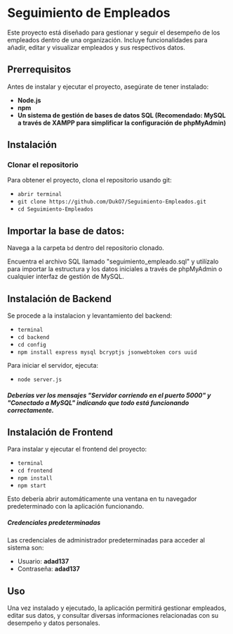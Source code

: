 # Seguimiento de Empleados

Este proyecto está diseñado para gestionar y seguir el desempeño de los empleados dentro de una organización. Incluye funcionalidades para añadir, editar y visualizar empleados y sus respectivos datos.

## Prerrequisitos

Antes de instalar y ejecutar el proyecto, asegúrate de tener instalado:

- **Node.js**
- **npm**
- **Un sistema de gestión de bases de datos SQL (Recomendado: MySQL a través de XAMPP para simplificar la configuración de phpMyAdmin)**

## Instalación

### Clonar el repositorio

Para obtener el proyecto, clona el repositorio usando git:

- `abrir terminal`
- `git clone https://github.com/DukO7/Seguimiento-Empleados.git`
- `cd Seguimiento-Empleados`

## Importar la base de datos:

Navega a la carpeta `bd` dentro del repositorio clonado.

Encuentra el archivo SQL llamado "seguimiento_empleado.sql" y utilízalo para importar la estructura y los datos iniciales a través de phpMyAdmin o cualquier interfaz de gestión de MySQL.


## Instalación de Backend

Se procede a la instalacion y levantamiento del backend:

- `terminal`
- `cd backend`
- `cd config`
- `npm install express mysql bcryptjs jsonwebtoken cors uuid`
  
Para iniciar el servidor, ejecuta:

- `node server.js`


##### Deberías ver los mensajes "Servidor corriendo en el puerto 5000" y "Conectado a MySQL" indicando que todo está funcionando correctamente.

## Instalación de Frontend

Para instalar y ejecutar el frontend del proyecto:

- `terminal`
- `cd frontend`
- `npm install`
- `npm start`

Esto debería abrir automáticamente una ventana en tu navegador predeterminado con la aplicación funcionando.


##### Credenciales predeterminadas

Las credenciales de administrador predeterminadas para acceder al sistema son:

- Usuario: **adad137**
- Contraseña: **adad137**


## Uso
Una vez instalado y ejecutado, la aplicación permitirá gestionar empleados, editar sus datos, y consultar diversas informaciones relacionadas con su desempeño y datos personales.
